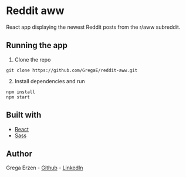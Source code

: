 # Reddit aww

React app displaying the newest Reddit posts from the r/aww subreddit.

## Running the app

1. Clone the repo

```
git clone https://github.com/GregaE/reddit-aww.git
```

2. Install dependencies and run

```
npm install
npm start
```

## Built with

- [React](https://reactjs.org/)
- [Sass](https://sass-lang.com/)

## Author

Grega Erzen - [Github](https://github.com/GregaE) - [LinkedIn](https://www.linkedin.com/in/erzengrega/)
